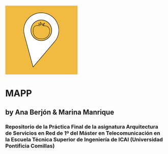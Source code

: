 ![](https://raw.githubusercontent.com/marinamlr/MAPP/master/images/logo_s.png) 
# MAPP
## by Ana Berjón & Marina Manrique
### Repositorio de la Práctica Final de la asignatura Arquitectura de Servicios en Red de 1º del Máster en Telecomunicación en la Escuela Técnica Superior de Ingeniería de ICAI (Universidad Pontificia Comillas)



